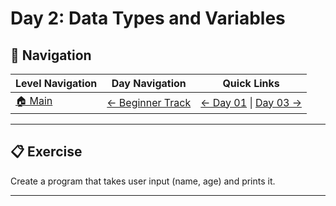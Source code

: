 # Day 2: Data Types and Variables

## 🔗 Navigation

| Level Navigation | Day Navigation | Quick Links |
|------------------|----------------|-------------|
| [🏠 Main](../../README.md) | [← Beginner Track](../README.md) | [← Day 01](../Day01/) \| [Day 03 →](../Day03/) |

---

## 📋 Exercise

Create a program that takes user input (name, age) and prints it.

---
